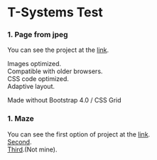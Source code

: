 
# T-Systems Test

<h3>1. Page from jpeg</h3>
You can see the project at the <a href="https://owiii.github.io/T-Systems-Test/1.%20Page%20from%20jpeg/index.html">link</a>.
<p></p>
Images optimized.</br>
Compatible with older browsers.</br>
CSS code optimized.</br>
Adaptive layout.</br>
<p></p>
Made without Bootstrap 4.0 / CSS Grid

<h3>1. Maze</h3>
You can see the first option of project at the <a href="https://owiii.github.io/T-Systems-Test/2.%20Maze/2.1/index.html">link</a>.</br>
<a href="https://owiii.github.io/T-Systems-Test/2.%20Maze/2.2/index.html">Second</a>.</br>
<a href="https://owiii.github.io/T-Systems-Test/2.%20Maze/2.3/index.html">Third</a>.(Not mine).
<p></p>


